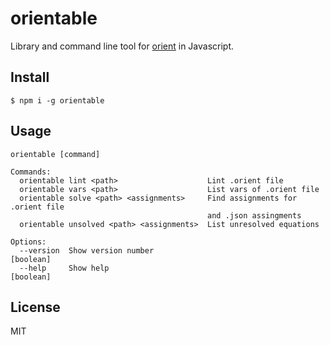 # orientable

Library and command line tool for [orient](https://github.com/filecoin-project/orient) in Javascript.

## Install

```
$ npm i -g orientable
```

## Usage

```
orientable [command]

Commands:
  orientable lint <path>                    Lint .orient file
  orientable vars <path>                    List vars of .orient file
  orientable solve <path> <assignments>     Find assignments for .orient file
                                            and .json assingments
  orientable unsolved <path> <assignments>  List unresolved equations

Options:
  --version  Show version number                                       [boolean]
  --help     Show help                                                 [boolean]
```

## License

MIT
